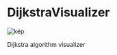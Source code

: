 # DijkstraVisualizer
![kép](https://github.com/user-attachments/assets/f5cc8d73-93b3-4a7f-a24f-f3109677aa1a)

 Dijkstra algorithm visualizer
